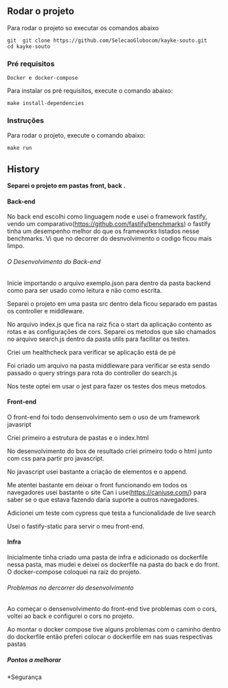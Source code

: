 ## Rodar o projeto

Para rodar o projeto so executar os comandos abaixo

```
git  git clone https://github.com/SelecaoGlobocom/kayke-souto.git
cd kayke-souto
```

### Pré requisitos

```
Docker e docker-compose
```

Para instalar os pré requisitos, execute o comando abaixo:  

```
make install-dependencies
```

### Instruções

Para rodar o projeto, execute o comando abaixo: 

```
make run
```


## History

**Separei o projeto em pastas front, back .**

#### Back-end

No back end escolhi como linguagem node e usei o framework fastify, vendo um comparativo(https://github.com/fastify/benchmarks) o fastify tinha um desempenho melhor do que os frameworks listados nesse benchmarks. Vi que no decorrer do desnvolvimento o codigo ficou mais limpo.

###### O Desenvolvimento do Back-end

Inicie importando o arquivo exemplo.json para dentro da pasta backend como para ser usado como leitura e não como escrita.

Separei o projeto em uma pasta src dentro dela ficou separado em pastas os controller e middleware.

No arquivo index.js que fica na raiz fica o start da aplicação contento as rotas e as configurações de cors. Separei os metodos que são chamados no arquivo search.js dentro da pasta utils para facilitar os testes.

Criei um healthcheck para verificar se aplicação está de pé

Foi criado um arquivo na pasta middleware para verificar se esta sendo passado o query strings para rota do controller do search.js

Nos teste optei em usar o jest para fazer os testes dos meus metodos.

#### Front-end

O front-end foi todo densenvolvimento sem o uso de um framework javasript

Criei primeiro a estrutura de pastas e o index.html 

No desenvolvimento do box de resultado criei primeiro todo o html junto com css para partir pro javascript.

No javascript usei bastante a criação de elementos e o append. 

Me atentei bastante em deixar o front funcionando em todos os navegadores usei bastante o site Can i use(https://caniuse.com/) para saber se o que estava fazendo daria suporte a outros navegadores.

Adicionei um teste com cypress que testa a funcionalidade de live search

Usei o fastify-static para servir o meu front-end.

#### Infra

Inicialmente tinha criado uma pasta de infra e adicionado os dockerfile nessa pasta, mas mudei e deixei os dockerfile na pasta do back e do front. O docker-compose coloquei na raiz do projeto.

###### Problemas no dercorrer do desenvolvimento

Ao começar o densenvolvimento do front-end tive problemas com o cors, voltei ao back e configurei o cors no projeto.

Ao montar o docker compose tive alguns problemas com o caminho dentro do dockerfile então preferi colocar o dockerfile em nas suas respectivas pastas

##### Pontos a melhorar
 *Segurança

